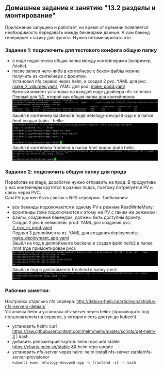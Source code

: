 ## Домашнее задание к занятию "13.2 разделы и монтирование"  </br>
Приложение запущено и работает, но время от времени появляется необходимость передавать между бекендами данные. А сам бекенд генерирует статику для фронта. Нужно оптимизировать это. </br>

### Задание 1: подключить для тестового конфига общую папку </br>
* в поде подключена общая папка между контейнерами (например, /static); </br>
* после записи чего-либо в контейнере с беком файлы можно получить из контейнера с фронтом. </br>
Установил nfs сервис через helm, и создал 2 pvc. YAML для pvc: [make_2_volumes.yaml](https://github.com/murzinvit/13.02_kubernetes_config_mounts/blob/02e0d8a13c6d3df1eb7df4ae46d261d26e364173/make_2_volumes.yaml), YAML для pod: [make_pod3.yaml](https://github.com/murzinvit/13.02_kubernetes_config_mounts/blob/02e0d8a13c6d3df1eb7df4ae46d261d26e364173/make_pod3.yaml) </br>
Важный момент установка на каждой ноде драйвера nfs-common </br>
Первый для БД, второй как общая папка для контейнеров: </br>
![2_claims_db_nfs](https://github.com/murzinvit/screen/blob/507b8da79b31bd402904c0a9c28fca6cca8c735f/Kuber_2_claims_db_nfs.jpg) </br>
Зашёл в контейнер backend в поде netology-devops6-app и в папке /mnt создал файл - hello: </br>
![Kuber_exec_backend](https://github.com/murzinvit/screen/blob/cc93d778950d0c902cbf0c14d0a54dc641207ba8/Kuber_exec_backend.jpg) </br>
Зашёл в контейнер frontend в папке /mnt видно файл hello: </br>
![Kuber_exec_frontend](https://github.com/murzinvit/screen/blob/cc93d778950d0c902cbf0c14d0a54dc641207ba8/Kuber_exec_frontend.jpg) </br>

### Задание 2: подключить общую папку для прода </br>
Поработав на stage, доработки нужно отправить на прод. В продуктиве у нас контейнеры крутятся в разных подах, поэтому потребуется PV и связь через PVC. </br>
Сам PV должен быть связан с NFS сервером. Требования: </br>
* все бекенды подключаются к одному PV в режиме ReadWriteMany; </br>
* фронтенды тоже подключаются к этому же PV с таким же режимом; </br>
* файлы, созданные бекендом, должны быть доступны фронту. </br>
Создал 2 pvc в неймспейс prod: YAML для создания pvc: [2_pvc_in_prod.yaml](https://github.com/murzinvit/13.02_kubernetes_config_mounts/blob/e8ee65769ed4eec97f601a1edb20c0127de4985d/2_pvc_in_prod.yaml) </br>
Поднял 3 деплоймента из. YAML для создания deployments: [make_deployment_app.yaml](https://github.com/murzinvit/13.02_kubernetes_config_mounts/blob/e8ee65769ed4eec97f601a1edb20c0127de4985d/make_deployment_app.yaml) </br>
Зашёл на под в деплойменте backend и создал файл hello2 в папке /mnt (где примонтирован pvc): </br>
![Kuber_hello2_in_deployment](https://github.com/murzinvit/screen/blob/dc6224596a2298da2236da21169d8ce5bc52bb61/Kuber_hello2_in_deployment.jpg) </br>
Зашёл в под в деплойменте frontend в папку /mnt: </br>
![Kuber_hello2_in_front](https://github.com/murzinvit/screen/blob/584f3bc470582e5543e0d23b4a01dfa47c6de594/Kuber_hello2_in_front.jpg) </br>


### Рабочие заметки: </br>
Настройка отдельно nfs сервера: http://debian-help.ru/articles/nastroika-nfs-servera-debian/ </br>
Установка helm и установка nfs-server через helm: (производить под пользователем на сервере, у которого есть доступ до kubectl) </br>
* установить helm: curl https://raw.githubusercontent.com/helm/helm/master/scripts/get-helm-3 | bash </br>
* добавить репозиторий чартов: helm repo add stable https://charts.helm.sh/stable && helm repo update </br>
* установить nfs-server через helm: helm install nfs-server stable/nfs-server-provisioner </br>
`kubectl exec netology-devops6-app -c frontend -it -- bash` </br>
